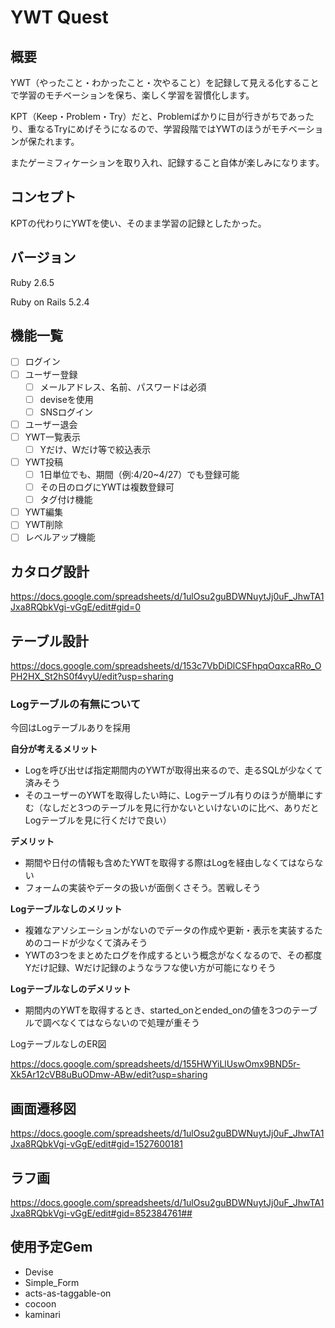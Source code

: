 # YWT Quest

## 概要

YWT（やったこと・わかったこと・次やること）を記録して見える化することで学習のモチベーションを保ち、楽しく学習を習慣化します。

KPT（Keep・Problem・Try）だと、Problemばかりに目が行きがちであったり、重なるTryにめげそうになるので、学習段階ではYWTのほうがモチベーションが保たれます。

またゲーミフィケーションを取り入れ、記録すること自体が楽しみになります。

## コンセプト

KPTの代わりにYWTを使い、そのまま学習の記録としたかった。

## バージョン

Ruby 2.6.5

Ruby on Rails 5.2.4

## 機能一覧

- [ ] ログイン
- [ ] ユーザー登録
  - [ ] メールアドレス、名前、パスワードは必須
  - [ ] deviseを使用
  - [ ] SNSログイン
- [ ] ユーザー退会
- [ ] YWT一覧表示
  - [ ] Yだけ、Wだけ等で絞込表示
- [ ] YWT投稿
  - [ ] 1日単位でも、期間（例:4/20~4/27）でも登録可能
  - [ ] その日のログにYWTは複数登録可
  - [ ] タグ付け機能
- [ ] YWT編集
- [ ] YWT削除
- [ ] レベルアップ機能

## カタログ設計

<https://docs.google.com/spreadsheets/d/1ulOsu2guBDWNuytJj0uF_JhwTA1Jxa8RQbkVgi-vGgE/edit#gid=0>

## テーブル設計

<https://docs.google.com/spreadsheets/d/153c7VbDiDlCSFhpqOqxcaRRo_OPH2HX_St2hS0f4vyU/edit?usp=sharing>

### Logテーブルの有無について

今回はLogテーブルありを採用

**自分が考えるメリット**

- Logを呼び出せば指定期間内のYWTが取得出来るので、走るSQLが少なくて済みそう
- そのユーザーのYWTを取得したい時に、Logテーブル有りのほうが簡単にすむ（なしだと3つのテーブルを見に行かないといけないのに比べ、ありだとLogテーブルを見に行くだけで良い）

**デメリット**

- 期間や日付の情報も含めたYWTを取得する際はLogを経由しなくてはならない
- フォームの実装やデータの扱いが面倒くさそう。苦戦しそう

**Logテーブルなしのメリット**

- 複雑なアソシエーションがないのでデータの作成や更新・表示を実装するためのコードが少なくて済みそう
- YWTの3つをまとめたログを作成するという概念がなくなるので、その都度Yだけ記録、Wだけ記録のようなラフな使い方が可能になりそう

**Logテーブルなしのデメリット**

- 期間内のYWTを取得するとき、started_onとended_onの値を3つのテーブルで調べなくてはならないので処理が重そう

LogテーブルなしのER図

<https://docs.google.com/spreadsheets/d/155HWYiLlUswOmx9BND5r-Xk5Ar12cVB8uBuODmw-ABw/edit?usp=sharing>

## 画面遷移図

<https://docs.google.com/spreadsheets/d/1ulOsu2guBDWNuytJj0uF_JhwTA1Jxa8RQbkVgi-vGgE/edit#gid=1527600181>

## ラフ画

<https://docs.google.com/spreadsheets/d/1ulOsu2guBDWNuytJj0uF_JhwTA1Jxa8RQbkVgi-vGgE/edit#gid=852384761##>

## 使用予定Gem

- Devise
- Simple_Form
- acts-as-taggable-on
- cocoon
- kaminari
